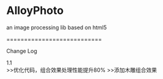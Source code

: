 AlloyPhoto
===========================
an image processing lib based on html5

===========================

Change Log

1.1  
    >>优化代码，组合效果处理性能提升80%
    >>添加木雕组合效果
